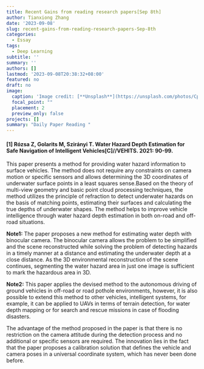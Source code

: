 ```yaml
---
title: Recent Gains from reading research papers[Sep 8th]
author: Tianxiong Zhang
date: '2023-09-08'
slug: recent-gains-from-reading-research-papers-Sep-8th
categories:
  - Essay
tags:
  - Deep Learning
subtitle: ''
summary: ''
authors: []
lastmod: '2023-09-08T20:38:32+08:00'
featured: no
draft: no
image:
  caption: 'Image credit: [**Unsplash**](https://unsplash.com/photos/CpkOjOcXdUY)'
  focal_point: ""
  placement: 2
  preview_only: false
projects: []
summary: "Daily Paper Reading "
---
```

#### [1] Rózsa Z, Golarits M, Szirányi T. Water Hazard Depth Estimation for Safe Navigation of Intelligent Vehicles[C]//VEHITS. 2021: 90-99.

This paper presents a method for providing water hazard information to surface vehicles. The method does not require any constraints on camera motion or specific sensors and allows determining the 3D coordinates of underwater surface points in a least squares sense.Based on the theory of multi-view geometry and basic point cloud processing techniques, the method utilizes the principle of refraction to detect underwater hazards on the basis of matching points, estimating their surfaces and calculating the true depths of underwater shapes. The method helps to improve vehicle intelligence through water hazard depth estimation in both on-road and off-road situations.

**Note1:** 
The paper proposes a new method for estimating water depth with binocular camera. The binocular camera allows the problem to be simplified and the scene reconstructed while solving the problem of detecting hazards in a timely manner at a distance and estimating the underwater depth at a close distance. As the 3D environmental reconstruction of the scene continues, segmenting the water hazard area in just one image is sufficient to mark the hazardous area in 3D.

**Note2:** 
This paper applies the devised method to the autonomous driving of ground vehicles in off-road or road pothole environments, however, it is also possible to extend this method to other vehicles, intelligent systems, for example, it can be applied to UAVs in terms of terrain detection, for water depth mapping or for search and rescue missions in case of flooding disasters.

The advantage of the method proposed in the paper is that there is no restriction on the camera attitude during the detection process and no additional or specific sensors are required. The innovation lies in the fact that the paper proposes a calibration solution that defines the vehicle and camera poses in a universal coordinate system, which has never been done before.

